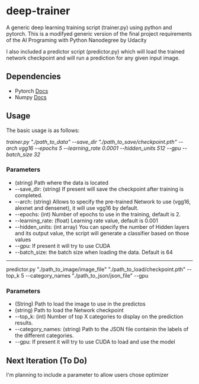 # deep-trainer
A generic deep learning training script (trainer.py) using python and pytorch. This is a modifyed generic version of the final project requirements of the AI Programing with Python Nanodegree by Udacity

I also included a predictor script (predictor.py) which will load the trained network checkpoint and will run a prediction for any given input image.

## Dependencies
- Pytorch [Docs](https://pytorch.org/docs/stable/index.html)
- Numpy [Docs](https://docs.scipy.org/doc/)

## Usage
The basic usage is as follows:

_trainer.py "./path_to_data" --save_dir "./path_to_save/checkpoint.pth" --arch vgg16 --epochs 5 --learning_rate 0.0001 --hidden_units 512  --gpu --batch_size 32_

### Parameters
- (string) Path where the data is located
- --save_dir: (string) If present will save the checkpoint after training is completed.
- --arch: (string) Allows to specify the pre-trained Network to use (vgg16, alexnet and densenet), it will use vgg16 by default.
- --epochs: (int) Number of epochs to use in the training, default is 2.
- --learning_rate: (float) Learning rate value, default is 0.001
- --hidden_units: (int array) You can specify the number of Hidden layers and its output value, the script will generate a classifier based on those values
- --gpu: If present it will try to use CUDA
- --batch_size: the batch size when loading the data. Default is 64

---
predictor.py "./path_to_image/image_file" "./path_to_load/checkpoint.pth" --top_k 5 --category_names "./path_to_json/json_file" --gpu 

### Parameters
- (String) Path to load the image to use in the predictos
- (string) Path to load the Network checkpoint
- --top_k: (int) Number of top X categories to display on the prediction results.
- --category_names: (string) Path to the JSON file containin the labels of the different categories.
- --gpu: If present it will try to use CUDA to load and use the model


## Next Iteration (To Do)
I'm planning to include a parameter to allow users chose optimizer

